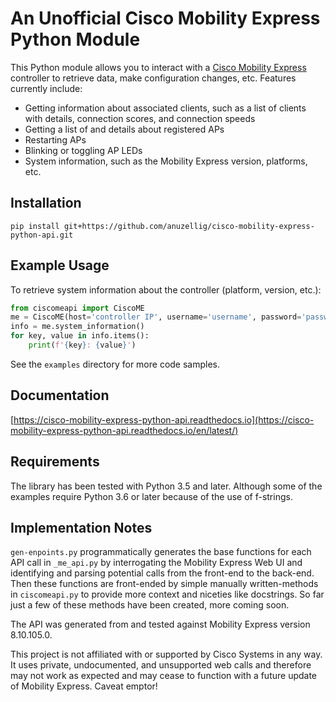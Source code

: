 # An Unofficial Cisco Mobility Express Python Module
This Python module allows you to interact with a [Cisco Mobility Express](https://www.cisco.com/c/en/us/solutions/enterprise-networks/mobility-express/index.html) controller to retrieve data, make configuration changes, etc. Features currently include:

* Getting information about associated clients, such as a list of clients with details, connection scores, and connection speeds
* Getting a list of and details about registered APs
* Restarting APs
* Blinking or toggling AP LEDs
* System information, such as the Mobility Express version, platforms, etc. 



## Installation
`pip install git+https://github.com/anuzellig/cisco-mobility-express-python-api.git`

## Example Usage
To retrieve system information about the controller (platform, version, etc.):

```python
from ciscomeapi import CiscoME
me = CiscoME(host='controller IP', username='username', password='password')
info = me.system_information()
for key, value in info.items():
    print(f'{key}: {value}')
``` 
 See the `examples` directory for more code samples.
 
## Documentation
[https://cisco-mobility-express-python-api.readthedocs.io](https://cisco-mobility-express-python-api.readthedocs.io/en/latest/)
 
## Requirements
The library has been tested with Python 3.5 and later. Although some of the examples require Python 3.6 or later because of the use of f-strings. 

## Implementation Notes
`gen-enpoints.py` programmatically generates the base functions for each API call in `_me_api.py` by interrogating the Mobility Express Web UI and identifying and parsing potential calls from the front-end to the back-end. Then these functions are front-ended by simple manually written-methods in `ciscomeapi.py` to provide more context and niceties like docstrings. So far just a few of these methods have been created, more coming soon. 

The API was generated from and tested against Mobility Express version 8.10.105.0. 

This project is not affiliated with or supported by Cisco Systems in any way. It uses private, undocumented, and unsupported web calls and therefore may not work as expected and may cease to function with a future update of Mobility Express. Caveat emptor!
